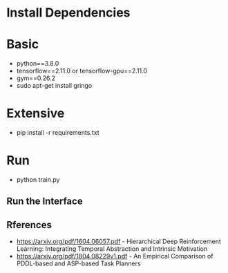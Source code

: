 # Install Dependencies
# Basic
- python==3.8.0
- tensorflow==2.11.0 or tensorflow-gpu==2.11.0
- gym==0.26.2
- sudo apt-get install gringo
# Extensive 
- pip install -r requirements.txt

# Run
- python train.py
    
## Run the Interface

## Rferences
- https://arxiv.org/pdf/1604.06057.pdf - Hierarchical Deep Reinforcement Learning: Integrating Temporal Abstraction and Intrinsic Motivation
- https://arxiv.org/pdf/1804.08229v1.pdf - An Empirical Comparison of PDDL-based and ASP-based Task Planners
